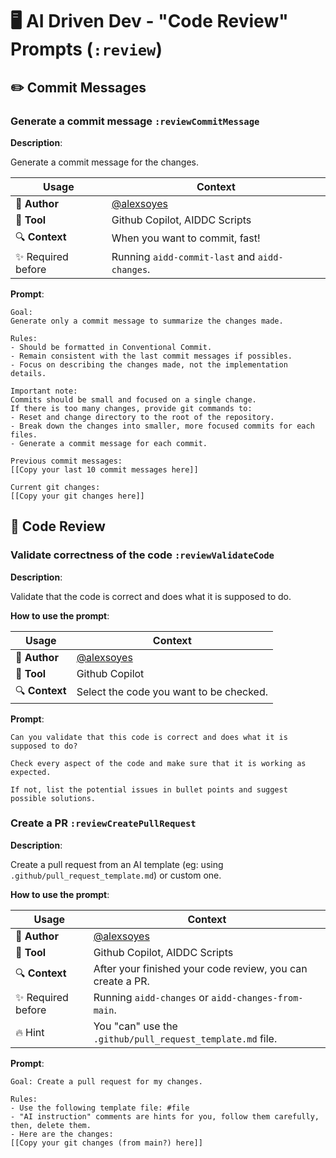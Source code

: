 # 🖥️ AI Driven Dev - "Code Review" Prompts (`:review`)

## ✏️ Commit Messages

### Generate a commit message `:reviewCommitMessage`

**Description**:

Generate a commit message for the changes.

| Usage                   | Context                                                    |
|-------------------------|------------------------------------------------------------|
| 🚀 **Author**           | [@alexsoyes](https://beacons.ai/alexsoyes)                 |
| 🤖 **Tool**             | Github Copilot, AIDDC Scripts                              |
| 🔍 **Context**          | When you want to commit, fast!                             |
| ✨ Required before      | Running `aidd-commit-last` and `aidd-changes`.             |

**Prompt**:

```text
Goal:
Generate only a commit message to summarize the changes made.

Rules:
- Should be formatted in Conventional Commit.
- Remain consistent with the last commit messages if possibles.
- Focus on describing the changes made, not the implementation details.

Important note:
Commits should be small and focused on a single change.
If there is too many changes, provide git commands to:
- Reset and change directory to the root of the repository.
- Break down the changes into smaller, more focused commits for each files.
- Generate a commit message for each commit.

Previous commit messages:
[[Copy your last 10 commit messages here]]

Current git changes:
[[Copy your git changes here]]
```

## 📃 Code Review

### Validate correctness of the code `:reviewValidateCode`

**Description**:

Validate that the code is correct and does what it is supposed to do.

**How to use the prompt**:

| Usage                   | Context                                                    |
|-------------------------|------------------------------------------------------------|
| 🚀 **Author**           | [@alexsoyes](https://beacons.ai/alexsoyes)                 |
| 🤖 **Tool**             | Github Copilot                                             |
| 🔍 **Context**          | Select the code you want to be checked.                    |

**Prompt**:

```text
Can you validate that this code is correct and does what it is supposed to do?

Check every aspect of the code and make sure that it is working as expected.

If not, list the potential issues in bullet points and suggest possible solutions.
```

### Create a PR `:reviewCreatePullRequest`

**Description**:

Create a pull request from an AI template (eg: using `.github/pull_request_template.md`) or custom one.

**How to use the prompt**:

| Usage                   | Context                                                    |
|-------------------------|------------------------------------------------------------|
| 🚀 **Author**           | [@alexsoyes](https://beacons.ai/alexsoyes)                 |
| 🤖 **Tool**             | Github Copilot, AIDDC Scripts                              |
| 🔍 **Context**          | After your finished your code review, you can create a PR. |
| ✨ Required before      | Running `aidd-changes` or `aidd-changes-from-main`.        |
| 🔥 Hint                 | You "can" use the `.github/pull_request_template.md` file. |

**Prompt**:

```text
Goal: Create a pull request for my changes.

Rules:
- Use the following template file: #file
- "AI instruction" comments are hints for you, follow them carefully, then, delete them.
- Here are the changes:
[[Copy your git changes (from main?) here]]
```
